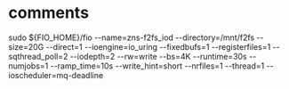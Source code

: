 # comments

sudo ${FIO_HOME}/fio --name=zns-f2fs_iod --directory=/mnt/f2fs --size=20G --direct=1 --ioengine=io_uring --fixedbufs=1 --registerfiles=1 --sqthread_poll=2 --iodepth=2 --rw=write --bs=4K --runtime=30s --numjobs=1 --ramp_time=10s --write_hint=short --nrfiles=1 --thread=1 --ioscheduler=mq-deadline
